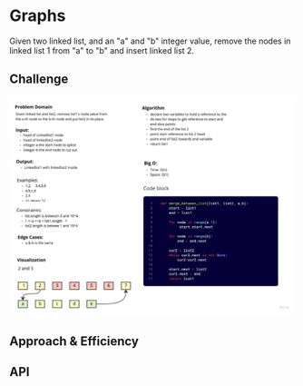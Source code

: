 # Graphs
<!-- Short summary or background information -->
Given two linked list, and an "a" and "b" integer value, remove the nodes in linked list 1 from "a" to "b" and insert linked list 2.

## Challenge
<!-- Description of the challenge -->
![Whiteboard Image](./merge_between_linkedlist.jpg)
## Approach & Efficiency
<!-- What approach did you take? Why? What is the Big O space/time for this approach? -->

## API
<!-- Description of each method publicly available in your Graph -->
